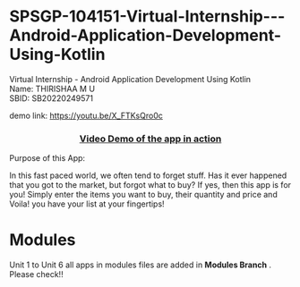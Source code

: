 # SPSGP-104151-Virtual-Internship---Android-Application-Development-Using-Kotlin
Virtual Internship - Android Application Development Using Kotlin
<br>
Name: THIRISHAA M U <br>
SBID:	SB20220249571

demo link: https://youtu.be/X_FTKsQro0c

<a href="https://youtu.be/X_FTKsQro0c"><h3 align="center">Video Demo of the app in action</h4></a>

Purpose of this App:

In this fast paced world, we often tend to forget stuff. Has it ever happened that you got to the market, but forgot what to buy? If yes, then this app is for you!
Simply enter the items you want to buy, their quantity and price and Voila! you have your list at your fingertips!

# Modules

Unit 1 to Unit 6 all apps in modules files are added in **Modules Branch** . Please check!!
